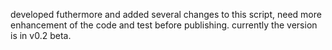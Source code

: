 developed futhermore and added several changes to this script, need more enhancement of the code and test before publishing.
currently the version is in v0.2 beta.
